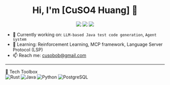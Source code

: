 <h1 align="center">Hi, I'm [CuSO4 Huang] 👋</h1>

<p align="center">
  <img src="https://img.shields.io/badge/Language-Rust-blue?style=flat&logo=rust">
  <img src="https://img.shields.io/badge/Java-yellow?style=flat&logo=java">
  <img src="https://img.shields.io/badge/LLM-OpenAI-green?style=flat&logo=openai">
</p>

- 🔭 Currently working on: `LLM-based Java test code generation`, `Agent system`
- 🌱 Learning: Reinforcement Learning, MCP framework, Language Server Protocol (LSP)
- 📫 Reach me: [cusobob@gmail.com](mailto:cusobob@gmail.com)

---

🧰 Tech Toolbox  
![Rust](https://img.shields.io/badge/-Rust-000?&logo=Rust)
![Java](https://img.shields.io/badge/-Java-007396?&logo=Java)
![Python](https://img.shields.io/badge/-Python-3776AB?&logo=python)
![PostgreSQL](https://img.shields.io/badge/-PostgreSQL-4169E1?&logo=postgresql)
